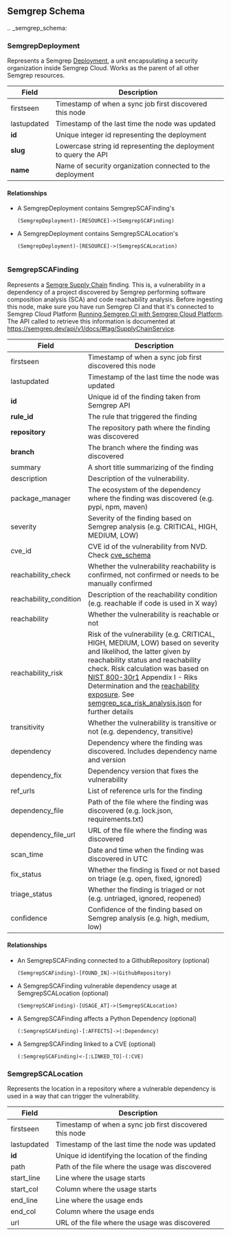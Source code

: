 ## Semgrep Schema

.. _semgrep_schema:

### SemgrepDeployment

Represents a Semgrep [Deployment](https://semgrep.dev/api/v1/docs/#tag/Deployment), a unit encapsulating a security organization inside Semgrep Cloud. Works as the parent of all other Semgrep resources.

| Field | Description |
|-------|--------------|
| firstseen | Timestamp of when a sync job first discovered this node  |
| lastupdated | Timestamp of the last time the node was updated |
| **id** | Unique integer id representing the deployment |
| **slug** | Lowercase string id representing the deployment to query the API |
| **name** | Name of security organization connected to the deployment |

#### Relationships

- A SemgrepDeployment contains SemgrepSCAFinding's

    ```
    (SemgrepDeployment)-[RESOURCE]->(SemgrepSCAFinding)
    ```

- A SemgrepDeployment contains SemgrepSCALocation's


    ```
    (SemgrepDeployment)-[RESOURCE]->(SemgrepSCALocation)
    ```

    ```

### SemgrepSCAFinding

Represents a [Semgre Supply Chain](https://semgrep.dev/docs/semgrep-supply-chain/overview/) finding. This is, a vulnerability in a dependency of a project discovered by Semgrep performing software composition analysis (SCA) and code reachability analysis. Before ingesting this node, make sure you have run Semgrep CI and that it's connected to Semgrep Cloud Platform [Running Semgrep CI with Semgrep Cloud Platform](https://semgrep.dev/docs/semgrep-ci/running-semgrep-ci-with-semgrep-cloud-platform/). The API called to retrieve this information is documented at https://semgrep.dev/api/v1/docs/#tag/SupplyChainService.

| Field | Description |
|-------|--------------|
| firstseen | Timestamp of when a sync job first discovered this node  |
| lastupdated | Timestamp of the last time the node was updated |
| **id** | Unique id of the finding taken from Semgrep API |
| **rule_id** | The rule that triggered the finding |
| **repository** | The repository path where the finding was discovered |
| **branch** | The branch where the finding was discovered |
| summary | A short title summarizing of the finding |
| description | Description of the vulnerability. |
| package_manager | The ecosystem of the dependency where the finding was discovered (e.g. pypi, npm, maven) |
| severity | Severity of the finding based on Semgrep analysis (e.g. CRITICAL, HIGH, MEDIUM, LOW) |
| cve_id | CVE id of the vulnerability from NVD. Check [cve_schema](../cve/schema.md) |
| reachability_check | Whether the vulnerability reachability is confirmed, not confirmed or needs to be manually confirmed |
| reachability_condition | Description of the reachability condition (e.g. reachable if code is used in X way) |
| reachability | Whether the vulnerability is reachable or not |
| reachability_risk | Risk of the vulnerability (e.g. CRITICAL, HIGH, MEDIUM, LOW) based on severity and likelihod, the latter given by reachability status and reachability check. Risk calculation was based on [NIST 800-30r1](https://nvlpubs.nist.gov/nistpubs/legacy/sp/nistspecialpublication800-30r1.pdf) Appendix I - Riks Determination and the [reachability exposure](https://semgrep.dev/docs/semgrep-supply-chain/triage-and-remediation/#exposure-filters). See [semgrep_sca_risk_analysis.json](https://github.com/lyft/cartography/blob/master/cartography/data/jobs/scoped_analysis/semgrep_sca_risk_analysis.json) for further details |
| transitivity | Whether the vulnerability is transitive or not (e.g. dependency, transitive) |
| dependency | Dependency where the finding was discovered. Includes dependency name and version |
| dependency_fix | Dependency version that fixes the vulnerability |
| ref_urls | List of reference urls for the finding |
| dependency_file | Path of the file where the finding was discovered (e.g. lock.json, requirements.txt) |
| dependency_file_url | URL of the file where the finding was discovered |
| scan_time | Date and time when the finding was discovered in UTC |
| fix_status | Whether the finding is fixed or not based on triage (e.g. open, fixed, ignored) |
| triage_status | Whether the finding is triaged or not (e.g. untriaged, ignored, reopened) |
| confidence | Confidence of the finding based on Semgrep analysis (e.g. high, medium, low) |


#### Relationships

- An SemgrepSCAFinding connected to a GithubRepository (optional)

    ```
    (SemgrepSCAFinding)-[FOUND_IN]->(GithubRepository)
    ```

- A SemgrepSCAFinding vulnerable dependency usage at SemgrepSCALocation (optional)

    ```
    (SemgrepSCAFinding)-[USAGE_AT]->(SemgrepSCALocation)
    ```

- A SemgrepSCAFinding affects a Python Dependency (optional)

    ```
    (:SemgrepSCAFinding)-[:AFFECTS]->(:Dependency)
    ```

- A SemgrepSCAFinding linked to a CVE (optional)

    ```
    (:SemgrepSCAFinding)<-[:LINKED_TO]-(:CVE)
    ```


### SemgrepSCALocation

Represents the location in a repository where a vulnerable dependency is used in a way that can trigger the vulnerability.

| Field | Description |
|-------|--------------|
| firstseen | Timestamp of when a sync job first discovered this node  |
| lastupdated | Timestamp of the last time the node was updated |
| **id** | Unique id identifying the location of the finding |
| path | Path of the file where the usage was discovered |
| start_line | Line where the usage starts |
| start_col | Column where the usage starts |
| end_line | Line where the usage ends |
| end_col | Column where the usage ends |
| url | URL of the file where the usage was discovered |
